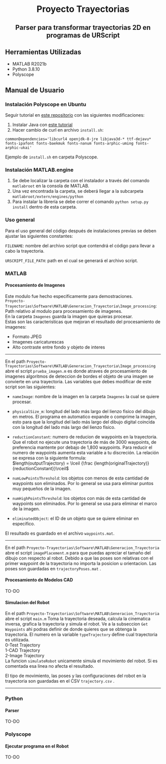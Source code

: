 
<h1 align="center">Proyecto Trayectorias</h1>
<h2 align="center">Parser para transformar trayectorias 2D en programas de URScript</h2>

## Herramientas Utilizadas

- MATLAB R2021b
- Python 3.8.10
- Polyscope

## Manual de Usuario
### Instalación Polyscope en Ubuntu

Seguir tutorial en [este repositorio](https://github.com/arunavanag591/ursim) con las siguientes modificaciones:

1. Instalar Java con [este tutorial](https://tecadmin.net/install-oracle-java-8-ubuntu-via-ppa/)
2. Hacer cambio de curl en archivo `install.sh`:

  `commonDependencies='libcurl4 openjdk-8-jre libjava3d-* ttf-dejavu* fonts-ipafont fonts-baekmuk fonts-nanum fonts-arphic-uming fonts-arphic-ukai'`

Ejemplo de `install.sh` en carpeta Polyscope.
### Instalación MATLAB.engine

1. Se debe localizar la carpeta con el instalador a través del comando `matlabroot` en la consola de MATLAB. 
2. Una vez encontrada la carpeta, se deberá llegar a la subcarpeta `matlabroot/extern/engines/python`
3. Para instalar la librería se debe correr el comando `python setup.py install` dentro de esta carpeta.

### Uso general

Para el uso general del código después de instalaciones previas se deben ajustar las siguientes constantes:

`FILENAME`: nombre del archivo script que contendrá el código para llevar a cabo la trayectoria.

`URSCRIPT_FILE_PATH`: path en el cual se generará el archivo script.

### MATLAB
#### Procesamiento de Imagenes

Este modulo fue hecho especificamente para demostraciones.  
`Proyecto-Trayectorias\Software\MATLAB\Generacion_Trayectoria\Image_processing`: Path relativo al modulo para procesamiento de imagenes.  
En la carpeta `Imagenes` guarda la imagen que quieras procesar.  
Estas son las caracteristicas que mejoran el resultado del procesamiento de imagenes:
- Formato JPEG
- Imagenes caricaturescas
- Alto contraste entre fondo y objeto de interes
---
En el path `Proyecto-Trayectorias\Software\MATLAB\Generacion_Trayectoria\Image_processing` abre el script `prueba_imagen.m` es donde atraves de procesamiento de imagenes algoritmos de deteccion de bordes el objeto de una imagen se convierte en una trayectoria.   Las variables que debes modificar de este  script son las siguientes:
- `nameImage`: nombre de la imagen en la carpeta `Imagenes` la cual se quiere procesar.
- `physicalSize_m`: longitud del lado más largo del lienzo fisico del dibujo en metros. El programa en automatico expande o comprime la imagen, esto para que la longitud del lado más largo del dibujo digital coincida con la longitud del lado más largo del lienzo fisico.
- `reductionConstant`: numero de reducion de waypoints en la trayectoria. Que el robot no ejecute una trayectoria de más de 3000 waypoints, de preferencia mantente por debajo de 1,800 waypoints. Para reducir el numero de waypoints aumenta esta variable a tu discreción. La relación se expresa con la siguiente formula:  
$length(outputTrajectory) = \lceil {\frac {length(originalTrajectory)} {reductionConstant}}\rceil$

- `numLowPointsThreshold`: los objetos con menos de esta cantidad de waypoints son eliminados. Por lo general se usa para eliminar puntos muy pequeños de la imagen.
- `numHighPointsThreshold`: los objetos con más de esta cantidad de waypoints son eliminados. Por lo general se usa para eliminar el marco de la imagen.
- `eliminatedObject`: el ID de un objeto que se quiere eliminar en especifico.

El resultado es guardado en el archivo `waypoints.mat`.

---
En el path `Proyecto-Trayectorias\Software\MATLAB\Generacion_Trayectoria` abre el script `imagePlacement.m` para que puedas apreciar el tamaño del dibujo con respecto al robot. Debido a que las poses son relativas con el primer waypoint de la trayectoria no importa la posicion u orientacion. Las poses son guardadas en `trajectoryPoses.mat` .

#### Procesamiento de Modelos CAD
TO-DO


#### Simulacion del Robot
En el path `Proyecto-Trayectorias\Software\MATLAB\Generacion_Trayectoria` abre el script `main.m` Toma la trayectoria deseada, calcula la cinematica inversa, grafica la trayectoria y simula el robot. Ve a la subseccion `Get Waypoints` ahi podras definir de donde quieres que se obtenga la trayectoria. El numero en la variable `typeTrajectory` define cual trayectoria es utilizada.   
0-Test Trajectory  
1-CAD Trajectory  
2-Image Trajectory   
La funcion `simulateRobot` unicamente simula el movimiento del robot. Si es comentada esa linea no afecta el resultado.

El tipo de movimiento, las poses y las configuraciones del robot en la trayectoria son guardadas en el CSV `trajectory.csv` .

---

### Python
#### Parser
TO-DO

### Polyscope
#### Ejecutar programa en el Robot
TO-DO

